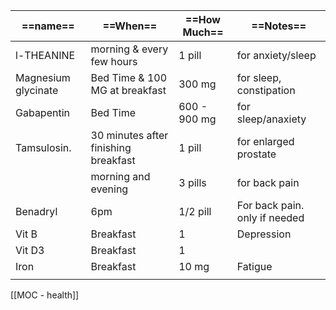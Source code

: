 
| ==**name**==        | ==**When**==                         | ==**How Much**== | ==**Notes**==                  |
| ------------------- | ------------------------------------ | ---------------- | ------------------------------ |
| l-THEANINE          | morning & every few hours            | 1 pill           | for anxiety/sleep              |
| Magnesium glycinate | Bed Time & 100 MG at breakfast       | 300 mg           | for sleep, constipation        |
| Gabapentin          | Bed Time                             | 600 - 900 mg     | for sleep/anaxiety             |
| Tamsulosin.         | 30 minutes after finishing breakfast | 1 pill           | for enlarged prostate          |
|                     | morning and evening                  | 3 pills          | for back pain                  |
| Benadryl            | 6pm                                  | 1/2 pill         | For back pain.  only if needed |
| Vit B               | Breakfast                            | 1                | Depression                     |
| Vit D3              | Breakfast                            | 1                |                                |
| Iron                | Breakfast                            | 10 mg            | Fatigue                        |
|                     |                                      |                  |                                |

[[MOC - health]]